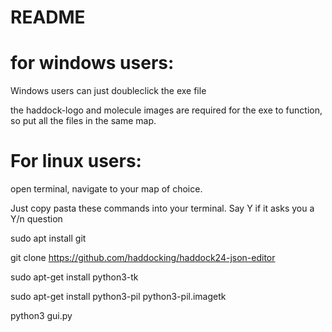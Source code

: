 # README

# for windows users:

Windows users can just doubleclick the exe file

the haddock-logo and molecule images are required for the exe to function, so put all the files in the same map.

# For linux users:

open terminal, navigate to your map of choice.

Just copy pasta these commands into your terminal. Say Y if it asks you a Y/n question

sudo apt install git 

git clone https://github.com/haddocking/haddock24-json-editor

sudo apt-get install python3-tk

sudo apt-get install python3-pil python3-pil.imagetk

python3 gui.py 

